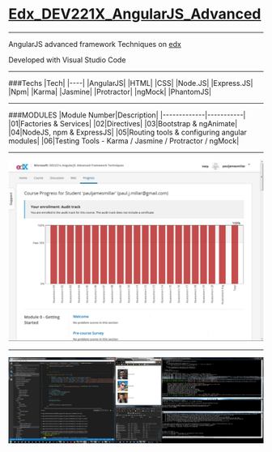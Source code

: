 # [Edx_DEV221X_AngularJS_Advanced](https://www.edx.org/course/angularjs-advanced-framework-techniques-microsoft-dev221x)

---

AngularJS advanced framework Techniques on [edx](https://www.edx.org/course/angularjs-advanced-framework-techniques-microsoft-dev221x)

Developed with Visual Studio Code

---

###Techs
|Tech|
|----|
|AngularJS|
|HTML|
|CSS|
|Node.JS|
|Express.JS|
|Npm|
|Karma|
|Jasmine|
|Protractor|
|ngMock|
|PhantomJS|

---

###MODULES
|Module Number|Description|
|-------------|-----------|
|01|Factories & Services|
|02|Directives|
|03|Bootstrap & ngAnimate|
|04|NodeJS, npm & ExpressJS|
|05|Routing tools & configuring angular modules|
|06|Testing Tools - Karma / Jasmine / Protractor / ngMock|

---

![Score](https://github.com/Apollo013/Edx_DEV221X_AngularJS_Advanced/blob/master/score.png "Score")

---

![Work Top](https://github.com/Apollo013/Edx_DEV221X_AngularJS_Advanced/blob/master/screen-shot.png?raw=true "Screen shot")
